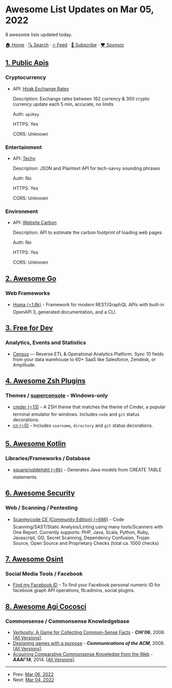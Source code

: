 # Awesome List Updates on Mar 05, 2022

8 awesome lists updated today.

[🏠 Home](/README.md) · [🔍 Search](https://www.trackawesomelist.com/search/) · [🔥 Feed](https://www.trackawesomelist.com/rss.xml) · [📮 Subscribe](https://trackawesomelist.us17.list-manage.com/subscribe?u=d2f0117aa829c83a63ec63c2f&id=36a103854c) · [❤️  Sponsor](https://github.com/sponsors/theowenyoung)



## [1. Public Apis](/content/public-apis/public-apis/README.md)

### Cryptocurrency

- API: [Hirak Exchange Rates](https://rates.hirak.site/)

  Description: Exchange rates between 162 currency & 300 crypto currency update each 5 min, accurate, no limits

  Auth: `apiKey`

  HTTPS: Yes

  CORS: Unknown



### Entertainment

- API: [Techy](https://techy-api.vercel.app/)

  Description: JSON and Plaintext API for tech-savvy sounding phrases

  Auth: No

  HTTPS: Yes

  CORS: Unknown



### Environment

- API: [Website Carbon](https://api.websitecarbon.com/)

  Description: API to estimate the carbon footprint of loading web pages

  Auth: No

  HTTPS: Yes

  CORS: Unknown



## [2. Awesome Go](/content/avelino/awesome-go/README.md)

### Web Frameworks

*   [Huma (⭐1.6k)](https://github.com/danielgtaylor/huma/) - Framework for modern REST/GraphQL APIs with built-in OpenAPI 3, generated documentation, and a CLI.

## [3. Free for Dev](/content/ripienaar/free-for-dev/README.md)

### Analytics, Events and Statistics

*   [Census](https://www.getcensus.com/) — Reverse ETL & Operational Analytics Platform. Sync 10 fields from your data warehouse to 60+ SaaS like Salesforce, Zendesk, or Amplitude.

## [4. Awesome Zsh Plugins](/content/unixorn/awesome-zsh-plugins/README.md)

### Themes / [superconsole](https://github.com/alexchmykhalo/superconsole) - Windows-only

*   [cmder (⭐13)](https://github.com/potasiyam/cmder-zsh-theme) - A ZSH theme that matches the theme of Cmder, a popular terminal emulator for windows. Includes `node` and `git` status decorations.
*   [cn (⭐0)](https://github.com/shinqcn/cn-zsh/) - Includes `username`, `directory` and `git` status decorations.

## [5. Awesome Kotlin](/content/KotlinBy/awesome-kotlin/README.md)

### Libraries/Frameworks / Database

*   [square/sqldelight (⭐6k)](https://github.com/square/sqldelight) - Generates Java models from CREATE TABLE statements.

## [6. Awesome Security](/content/sbilly/awesome-security/README.md)

### Web / Scanning / Pentesting

*   [Scanmycode CE (Community Edition) (⭐686)](https://github.com/marcinguy/scanmycode-ce) - Code Scanning/SAST/Static Analysis/Linting using many tools/Scanners with One Report. Currently supports: PHP, Java, Scala, Python, Ruby, Javascript, GO, Secret Scanning, Dependency Confusion, Trojan Source, Open Source and Proprietary Checks (total ca. 1000 checks)

## [7. Awesome Osint](/content/jivoi/awesome-osint/README.md)

### Social Media Tools / Facebook

*   [Find my Facebook ID](https://randomtools.io) - To find your Facebook personal numeric ID for facebook graph API operations, fb:admins, social plugins.

## [8. Awesome Agi Cocosci](/content/YuzheSHI/awesome-agi-cocosci/README.md)

### Commonsense / Commonsense Knowledgebase

*   [Verbosity: A Game for Collecting Common-Sense Facts](http://www.aladdin.cs.cmu.edu/papers/pdfs/y2006/verbosity.pdf) - ***CHI'06***, 2006. \[[All Versions](https://scholar.google.com/scholar?cluster=7793704394155465847\&hl=en\&as_sdt=0,5)].
*   [Designing games with a purpose](https://dl.acm.org/doi/fullHtml/10.1145/1378704.1378719) - ***Communications of the ACM***, 2008. \[[All Versions](https://scholar.google.com/scholar?cluster=18332117920150730595\&hl=en\&as_sdt=2005\&sciodt=0,5)].
*   [Acquiring Comparative Commonsense Knowledge from the Web](https://people.mpi-inf.mpg.de/~ntandon/papers/aaai-2014-tandon.pdf) - ***AAAI'14***, 2014. \[[All Versions](https://scholar.google.com/scholar?cluster=16641273554706459553\&hl=en\&as_sdt=0,5)].

---

- Prev: [Mar 06, 2022](/content/2022/03/06/README.md)
- Next: [Mar 04, 2022](/content/2022/03/04/README.md)